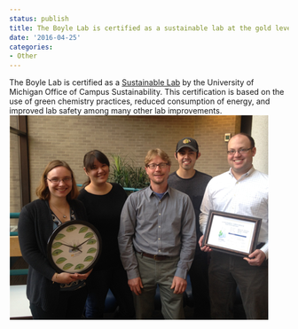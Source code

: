 ```yaml
---
status: publish
title: The Boyle Lab is certified as a sustainable lab at the gold level.
date: '2016-04-25'
categories:
- Other
---
```


The Boyle Lab is certified as a <a href="http://sustainability.umich.edu/ocs/labs">Sustainable Lab</a> by the University of Michigan Office of Campus Sustainability. This certification is based on the use of green chemistry practices, reduced consumption of energy, and improved lab safety among many other lab improvements.
<br>
<img src="/assets/news_graphics/2016-04-25-Lab_Certified_Sustainable.png">

